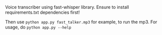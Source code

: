 Voice transcriber using fast-whisper library. Ensure to install requirements.txt dependencies first!

Then use <code>python app.py fast_talker.mp3</code> for example, to run the mp3. For usage, do <code>python app.py --help</code>
